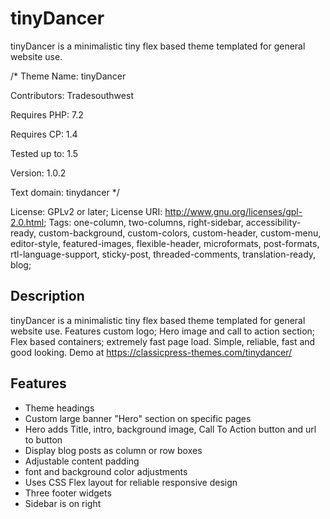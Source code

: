 # tinyDancer
tinyDancer is a minimalistic tiny flex based theme templated for general website use.

/*
Theme Name:   tinyDancer

Contributors: Tradesouthwest

Requires PHP: 7.2

Requires CP:  1.4

Tested up to: 1.5

Version:      1.0.2

Text domain:  tinydancer
*/

License: GPLv2 or later; 
License URI: http://www.gnu.org/licenses/gpl-2.0.html; 
Tags: one-column, two-columns, right-sidebar, accessibility-ready, custom-background, custom-colors, custom-header, custom-menu, editor-style, featured-images, flexible-header, microformats, post-formats, rtl-language-support, sticky-post, threaded-comments, translation-ready, blog; 

## Description
tinyDancer is a minimalistic tiny flex based theme templated for general website use. Features custom logo; Hero image and call to action section; Flex based containers; extremely fast page load. Simple, reliable, fast and good looking. Demo at https://classicpress-themes.com/tinydancer/ 

## Features 
- Theme headings
- Custom large banner "Hero" section on specific pages
- Hero adds Title, intro, background image, Call To Action button and url to button
- Display blog posts as column or row boxes
- Adjustable content padding
- font and background color adjustments
- Uses CSS Flex layout for reliable responsive design
- Three footer widgets
- Sidebar is on right
